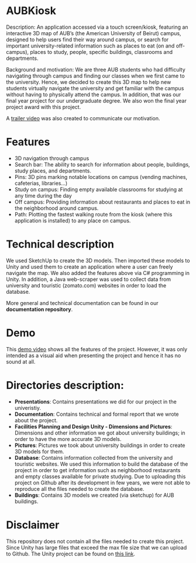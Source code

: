 # AUBKiosk
Description: An application accessed via a touch screen/kiosk, featuring an interactive 3D map of AUB’s (the American University of Beirut) campus, designed to help users find their way around campus, or search for important university-related information such as places to eat (on and off-campus), places to study, people, specific buildings, classrooms and departments.

Background and motivation: We are three AUB students who had difficulty navigating through campus and finding our classes when we first came to the university. Hence, we decided to create this 3D map to help new students virtually navigate the university and get familiar with the campus without having to physically attend the campus. In addition, that was our final year project for our undergraduate degree. We also won the final year project award with this project.

A [trailer video](https://youtu.be/8zhAN19fM0A) was also created to communicate our motivation.

# Features
* 3D navigation through campus
* Search bar: The ability to search for information about people, buildings, study places, and departments.
* Pins: 3D pins marking notable locations on campus (vending machines, cafeterias, libraries...)
* Study on campus: Finding empty available classrooms for studying at any time during the day
* Off campus: Providing information about restaurants and places to eat in the neighborhood around campus.
* Path: Plotting the fastest walking route from the kiosk (where this application is installed) to any place on campus.

# Technical description
We used SketchUp to create the 3D models. Then imported these models to Unity and used them to create an application where a user can freely navigate the map. We also added the features above via C# programming in Unity. In addition, a Java web-scraper was used to collect data from university and touristic (zomato.com) websites in order to load the database.

More general and technical documentation can be found in our **documentation repository**.

# Demo
This [demo video](https://youtu.be/5xD5sSZjJlE) shows all the features of the project. However, it was only intended as a visual aid when presenting the project and hence it has no sound at all.

# Directories description:
* **Presentations**: Contains presentations we did for our project in the univeristiy.
* **Documentation**: Contains technical and formal report that we wrote about the project.
* **Facilities Planning and Design Unity - Dimensions and Pictures**: Dimensions and other information we got about university buildings; in order to have the more accurate 3D models.
* **Pictures**: Pictures we took about university buildings in order to create 3D models for them.
* **Database**: Contains information collected from the university and touristic websites. We used this information to build the database of the project in order to get information such as neighborhood restaurants and empty classes available for private studying. Due to uploading this project on Github after its development in few years, we were not able to reproduce all the files needed to create the database.
* **Buildings**: Contains 3D models we created (via sketchup) for AUB buildings.

# Disclaimer
This repository does not contain all the files needed to create this project. Since Unity has large files that exceed the max file size that we can upload to Github. The Unity project can be found on [this link](https://mailaub-my.sharepoint.com/:u:/g/personal/sha57_mail_aub_edu/EcynrOQpkktLgnvGehTvXq0BVsiZigu9qMEF8Hf8HZlIyQ?e=J71dIV).
